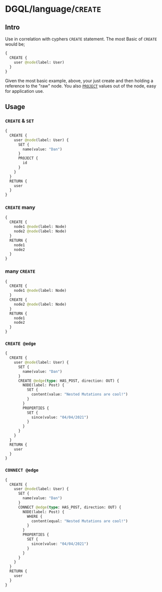 # DGQL/language/`CREATE`

## Intro

Use in correlation with cyphers `CREATE` statement. The most Basic of `CREATE` would be;

```graphql
{
  CREATE {
    user @node(label: User)
  }
}
```

Given the most basic example, above, your just create and then holding a reference to the "raw" node. You also [`PROJECT`](./project.md) values out of the node, easy for application use.

## Usage

### `CREATE` & `SET`

```graphql
{
  CREATE {
    user @node(label: User) {
      SET {
        name(value: "Dan")
      }
      PROJECT {
        id
      }
    }
  }
  RETURN {
    user
  }
}
```

### `CREATE` many

```graphql
{
  CREATE {
    node1 @node(label: Node)
    node2 @node(label: Node)
  }
  RETURN {
    node1
    node2
  }
}
```

### many `CREATE`

```graphql
{
  CREATE {
    node1 @node(label: Node)
  }
  CREATE {
    node2 @node(label: Node)
  }
  RETURN {
    node1
    node2
  }
}
```

### `CREATE @edge`

```graphql
{
  CREATE {
    user @node(label: User) {
      SET {
        name(value: "Dan")
      }
      CREATE @edge(type: HAS_POST, direction: OUT) {
        NODE(label: Post) {
          SET {
            content(value: "Nested Mutations are cool!")
          }
        }
        PROPERTIES {
          SET {
            since(value: "04/04/2021")
          }
        }
      }
    }
  }
  RETURN {
    user
  }
}
```

### `CONNECT @edge`

```graphql
{
  CREATE {
    user @node(label: User) {
      SET {
        name(value: "Dan")
      }
      CONNECT @edge(type: HAS_POST, direction: OUT) {
        NODE(label: Post) {
          WHERE {
            content(equal: "Nested Mutations are cool!")
          }
        }
        PROPERTIES {
          SET {
            since(value: "04/04/2021")
          }
        }
      }
    }
  }
  RETURN {
    user
  }
}
```
